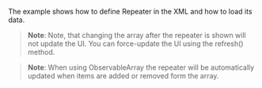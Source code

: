 The example shows how to define Repeater in the XML and how to load its data.

<snippet id='repeater-create-xml'/>

<snippet id='repeater-create-code'/>
<snippet id='repeater-create-code-ts'/>

> **Note**: Note, that changing the array after the repeater is shown will not update the UI. You can force-update the UI using the refresh() method.

<snippet id='repeater-array'/>
<snippet id='repeater-array-ts'/>

> **Note**: When using ObservableArray the repeater will be automatically updated when items are added or removed form the array.

<snippet id='repeater-observable-array'/>
<snippet id='repeater-observable-array-ts'/>
